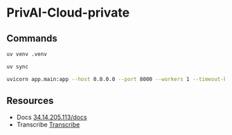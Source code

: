 # PrivAI-Cloud-private

## Commands

```bash
uv venv .venv

uv sync

uvicorn app.main:app --host 0.0.0.0 --port 8000 --workers 1 --timeout-keep-alive 75 --limit-concurrency 4
```

## Resources

- Docs [34.14.205.113/docs](http://34.14.205.113:8000/docs)
- Transcribe [Transcribe](http://34.14.205.113:8000/transcribe)
